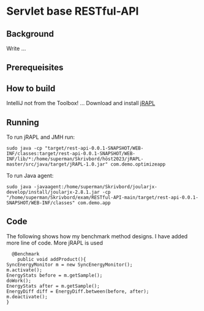 # Servlet base RESTful-API
## Background
Write ...
## Prerequeisites
## How to build
IntelliJ not from the Toolbox! ...
Download and install [jRAPL](https://github.com/aservet1/jRAPL)

## Running
To run jRAPL and JMH run:
```
sudo java -cp "target/rest-api-0.0.1-SNAPSHOT/WEB-INF/classes:target/rest-api-0.0.1-SNAPSHOT/WEB-INF/lib/*:/home/superman/Skrivbord/höst2023/jRAPL-master/src/java/target/jRAPL-1.0.jar" com.demo.optimizeapp
```
To run Java agent:
```
sudo java -javaagent:/home/superman/Skrivbord/joularjx-develop/install/joularjx-2.8.1.jar -cp "/home/superman/Skrivbord/exam/RESTful-API-main/target/rest-api-0.0.1-SNAPSHOT/WEB-INF/classes" com.demo.app
```


## Code
The following shows how my benchmark method designs. I have added more line of code. More jRAPL is used
```
  @Benchmark
    public void addProduct(){
SyncEnergyMonitor m = new SyncEnergyMonitor();
m.activate();
EnergyStats before = m.getSample();
doWork();
EnergyStats after = m.getSample();
EnergyDiff diff = EnergyDiff.between(before, after);
m.deactivate();
}
